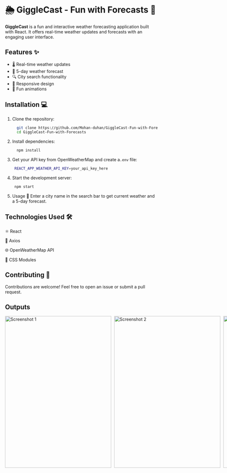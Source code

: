 # 🌦️ GiggleCast - Fun with Forecasts 🌈

**GiggleCast** is a fun and interactive weather forecasting application built with React. It offers real-time weather updates and forecasts with an engaging user interface.

## Features ✨

- 🌡️ Real-time weather updates
- 📅 5-day weather forecast
- 🔍 City search functionality
- 📱 Responsive design
- 🎉 Fun animations

## Installation 💻

1. Clone the repository:
   ```bash
     git clone https://github.com/Mohan-duhan/GiggleCast-Fun-with-Forecasts.git
     cd GiggleCast-Fun-with-Forecasts

2. Install dependencies:
   ```bash 
     npm install

3. Get your API key from OpenWeatherMap and create a`.env` file:
    ```bash
     REACT_APP_WEATHER_API_KEY=your_api_key_here

4. Start the development server:
    ```bash
     npm start

5. Usage 🚀
Enter a city name in the search bar to get current weather and a 5-day forecast.

## Technologies Used 🛠️

⚛️ React

📡 Axios

🌐 OpenWeatherMap API

🎨 CSS Modules

## Contributing 🤝

Contributions are welcome! Feel free to open an issue or submit a pull request.     

## Outputs
<div style="display: flex; flex-wrap: nowrap; justify-cantent:space-between; gap: 10px;">
  <img src="https://github.com/Mohan-duhan/GiggleCast-Fun-with-Forecasts/assets/135856544/23b811ae-8fd3-4631-8524-3f7b69df56ef" alt="Screenshot 1" height="500" width="350"/>
  <img src="https://github.com/Mohan-duhan/GiggleCast-Fun-with-Forecasts/assets/135856544/b4baafe3-d3d2-4d41-afd9-671d8d2755a6" alt="Screenshot 2" height="500" width="350"/>
  <img src="https://github.com/Mohan-duhan/GiggleCast-Fun-with-Forecasts/assets/135856544/0b597feb-10f4-4788-a461-009dc39119ad" alt="Screenshot 3" height="500" width="350"/>
  <img src="https://github.com/Mohan-duhan/GiggleCast-Fun-with-Forecasts/assets/135856544/b2bd4a41-3173-41f8-854c-8cf429963041" alt="Screenshot 4" height="500" width="350"/>
</div>

